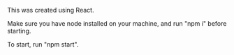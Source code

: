 This was created using React.

Make sure you have node installed on your machine, and run "npm i" before starting.

To start, run "npm start".
